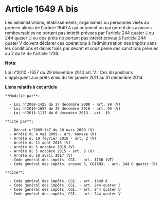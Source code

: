 # Article 1649 A bis

Les administrations, établissements, organismes ou personnes visés au premier alinéa de l'article 1649 A qui octroient ou qui
gèrent des avances remboursables ne portant pas intérêt prévues par l'article 244 quater J ou 244 quater U ou des prêts ne
portant pas intérêt prévus à l'article 244 quater V doivent déclarer ces opérations à l'administration des impôts dans les
conditions et délais fixés par décret et sous peine des sanctions prévues au 2 du IV de l'article 1736.

**Nota:**

Loi n°2010 -1657 du 29 décembre 2010 art. V : Ces dispositions s'appliquent aux prêts émis du 1er janvier 2011 au 31 décembre
2014.

**Liens relatifs à cet article**

	**Modifié par**:

	  - Loi n°2008-1425 du 27 décembre 2008 - art. 99 (V)
	  - Loi n°2010-1657 du 29 décembre 2010 - art. 90 (V)
	  - Loi n°2013-1117 du 6 décembre 2013 - art. 19

	**Cité par**:

	  - Décret n°2009-347 du 30 mars 2009 (V)
	  - Arrêté du 4 mai 2009 - art. Annexe (V)
	  - Arrêté du 19 février 2010 - art. 2 (V)
	  - Arrêté du 11 août 2015 (V)
	  - Arrêté du 5 octobre 2015 (V)
	  - Arrêté du 5 octobre 2015 - art. 5 (V)
	  - Arrêté du 18 avril 2017 (V)
	  - Code général des impôts, CGI. - art. 1736 (VT)
	  - Code général des impôts, annexe 3, CGIAN3. - art. 344 G quater (V)

	**Cite**:

	  - Code général des impôts, CGI. - art. 1649 A
	  - Code général des impôts, CGI. - art. 244 quater J
	  - Code général des impôts, CGI. - art. 244 quater U
	  - Code général des impôts, CGI. - art. 244 quater V
